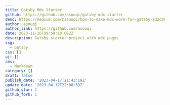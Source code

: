 ```yaml
---
title: Gatsby Mdx Starter
github: https://github.com/asouqi/gatsby-mdx-starter
demo: https://medium.com/@asouqi/how-to-make-mdx-work-for-gatsby-8d2c99ca4541
author: asouqi
author_link: https://github.com/asouqi
date: 2023-11-26T09:50:10.062Z
description: Gatsby starter project with mdx pages
ssg:
  - Gatsby
css: []
ui: []
cms:
  - Markdown
category: []
draft: false
publish_date: '2023-04-17T21:43:19Z'
update_date: '2023-04-17T22:08:33Z'
github_star: 1
github_fork: 1
---
```

